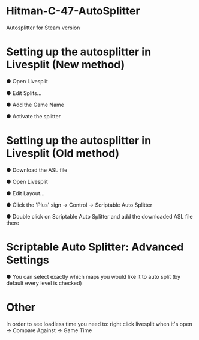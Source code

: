 # Hitman-C-47-AutoSplitter

Autosplitter for Steam version


# Setting up the autosplitter in Livesplit (New method)

● Open Livesplit

● Edit Splits...

● Add the Game Name

● Activate the splitter


# Setting up the autosplitter in Livesplit (Old method)

● Download the ASL file

● Open Livesplit

● Edit Layout...

● Click the 'Plus' sign -> Control -> Scriptable Auto Splitter

● Double click on Scriptable Auto Splitter and add the downloaded ASL file there


# Scriptable Auto Splitter: Advanced Settings

● You can select exactly which maps you would like it to auto split (by default every level is checked)


# Other

In order to see loadless time you need to: right click livesplit when it's open -> Compare Against -> Game Time
